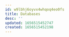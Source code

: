 ```yaml
---
id: w9lbhj6oyvx4whqoq4eo0fs
title: Databases
desc: ''
updated: 1656515452747
created: 1656515452198
---
```


